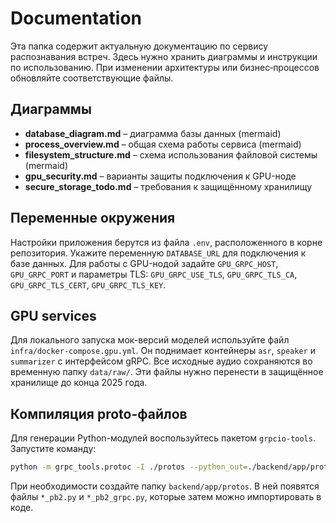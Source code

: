 # Documentation

Эта папка содержит актуальную документацию по сервису распознавания встреч. Здесь нужно хранить диаграммы и инструкции по использованию. При изменении архитектуры или бизнес‑процессов обновляйте соответствующие файлы.

## Диаграммы
- **database_diagram.md** – диаграмма базы данных (mermaid)
- **process_overview.md** – общая схема работы сервиса (mermaid)
- **filesystem_structure.md** – схема использования файловой системы (mermaid)
- **gpu_security.md** – варианты защиты подключения к GPU-ноде
- **secure_storage_todo.md** – требования к защищённому хранилищу

## Переменные окружения
Настройки приложения берутся из файла `.env`, расположенного в корне репозитория.
Укажите переменную `DATABASE_URL` для подключения к базе данных.
Для работы с GPU-нодой задайте `GPU_GRPC_HOST`, `GPU_GRPC_PORT` и параметры TLS:
`GPU_GRPC_USE_TLS`, `GPU_GRPC_TLS_CA`, `GPU_GRPC_TLS_CERT`, `GPU_GRPC_TLS_KEY`.

## GPU services
Для локального запуска мок-версий моделей используйте файл `infra/docker-compose.gpu.yml`.
Он поднимает контейнеры `asr`, `speaker` и `summarizer` с интерфейсом gRPC.
Все исходные аудио сохраняются во временную папку `data/raw/`. Эти файлы нужно
перенести в защищённое хранилище до конца 2025 года.

## Компиляция proto-файлов
Для генерации Python-модулей воспользуйтесь пакетом `grpcio-tools`. Запустите команду:

```bash
python -m grpc_tools.protoc -I ./protos --python_out=./backend/app/protos --grpc_python_out=./backend/app/protos ./protos/*.proto
```

При необходимости создайте папку `backend/app/protos`. В ней появятся файлы `*_pb2.py` и `*_pb2_grpc.py`, которые затем можно импортировать в коде.
